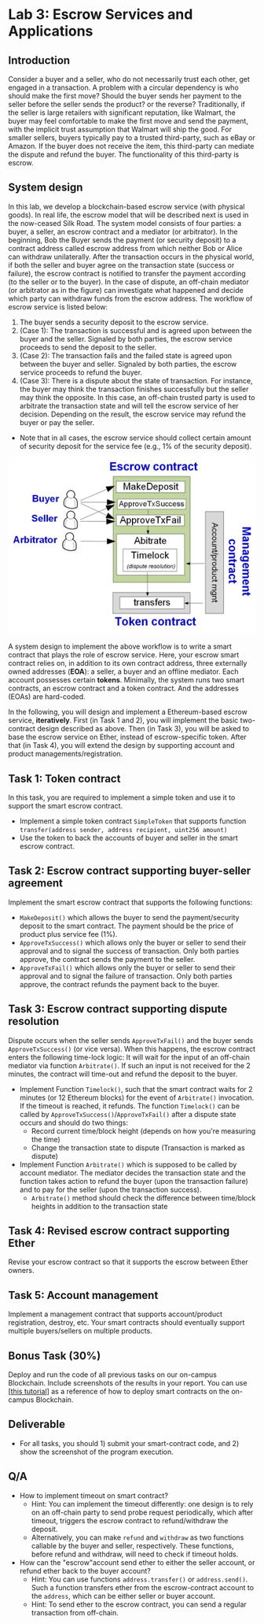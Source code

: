 Lab 3: Escrow Services and Applications
===

Introduction
---

Consider a buyer and a seller, who do not necessarily trust each other, get engaged in a transaction. A problem with a circular dependency is who should make the first move? Should the buyer sends her payment to the seller before the seller sends the product? or the reverse? Traditionally, if the seller is large retailers with significant reputation, like Walmart, the buyer may feel comfortable to make the first move and send the payment, with the implicit trust assumption that Walmart will ship the good. For smaller sellers, buyers typically pay to a trusted third-party, such as eBay or Amazon. If the buyer does not receive the item, this third-party can mediate the dispute and refund the buyer. The functionality of this third-party is escrow.

System design
---

In this lab, we develop a blockchain-based escrow service (with physical goods). In real life, the escrow model that will be described next is used in the now-ceased Silk Road. The system model consists of four parties: a buyer, a seller, an escrow contract and a mediator (or arbitrator). 
In the beginning, Bob the Buyer sends the payment (or security deposit) to a contract address called escrow address from which neither Bob or Alice can withdraw unilaterally. 
After the transaction occurs in the physical world, if both the seller and buyer agree on the transaction state (success or failure), the escrow contract is notified to transfer the payment according (to the seller or to the buyer).
In the case of dispute, an off-chain mediator (or arbitrator as in the figure) can investigate what happened and decide which party can withdraw funds from the escrow address.
The workflow of escrow service is listed below:

1. The buyer sends a security deposit to the escrow service. 
2. (Case 1): The transaction is successful and is agreed upon between the buyer and the seller. Signaled by both parties, the escrow service proceeds to send the deposit to the seller. 
4. (Case 2): The transaction fails and the failed state is agreed upon between the buyer and seller. Signaled by both parties, the escrow service proceeds to refund the buyer.
3. (Case 3): There is a dispute about the state of transaction. For instance, the buyer may think the transaction finishes successfully but the seller may think the opposite. In this case, an off-chain trusted party is used to arbitrate the transaction state and will tell the escrow service of her decision. Depending on the result, the escrow service may refund the buyer or pay the seller.
- Note that in all cases, the escrow service should collect certain amount of security deposit for the service fee (e.g., 1% of the security deposit).

![Contract design diagram](lab-escrow2.jpg)

A system design to implement the above workflow is to write a smart contract that plays the role of escrow service. Here, your escrow smart contract relies on, in addition to its own contract address, three externally owned addresses (**EOA**): a seller, a buyer and an offline mediator. Each account possesses certain **tokens**. Minimally, the system runs two smart contracts, an escrow contract and a token contract. And the addresses (EOAs) are hard-coded.

In the following, you will design and implement a Ethereum-based escrow service, **iteratively**. First (in Task 1 and 2), you will implement the basic two-contract design described as above. Then (in Task 3), you will be asked to base the escrow service on Ether, instead of escrow-specific token. After that (in Task 4), you will extend the design by supporting account and product managements/registration.

Task 1: Token contract
---

In this task, you are required to implement a simple token and use it to support the smart escrow contract.

- Implement a simple token contract `SimpleToken` that supports function `transfer(address sender, address recipient, uint256 amount)` 
- Use the token to back the accounts of buyer and seller in the smart escrow contract.

<!--

contract SimpleToken {
    mapping (address => uint256) private _balances;
    function transfer(address sender, address recipient, uint256 amount) internal {
        if ( _balances[sender] - amount < 0) throw;
        _balances[sender] -= amount;
        _balances[recipient] += amount;
    }
}

-->

Task 2: Escrow contract supporting buyer-seller agreement
---

Implement the smart escrow contract that supports the following functions:

- `MakeDeposit()` which allows the buyer to send the payment/security deposit to the smart contract. The payment should be the price of product plus service fee (1%).
- `ApproveTxSuccess()` which allows only the buyer or seller to send their approval and to signal the success of transaction. Only both parties approve, the contract sends the payment to the seller.
- `ApproveTxFail()` which allows only the buyer or seller to send their approval and to signal the failure of transaction. Only both parties approve, the contract refunds the payment back to the buyer.

Task 3: Escrow contract supporting dispute resolution
---

Dispute occurs when the seller sends `ApproveTxFail()` and the buyer sends `ApproveTxSuccess()` (or vice versa). When this happens, the escrow contract enters the following time-lock logic: It will wait for the input of an off-chain mediator via function `Arbitrate()`. If such an input is not received for the 2 minutes, the contract will time-out and refund the deposit to the buyer.

- Implement Function `Timelock()`, such that the smart contract waits for 2 minutes (or 12 Ethereum blocks) for the event of `Arbitrate()` invocation. If the timeout is reached, it refunds. The function `Timelock()` can be called by `ApproveTxSuccess()`/`ApproveTxFail()` after a dispute state occurs and should do two things:
    - Record current time/block height (depends on how you're measuring the time)
    - Change the transaction state to dispute (Transaction is marked as dispute)
- Implement Function `Arbitrate()` which is supposed to be called by account mediator. The mediator decides the transaction state and the function takes action to refund the buyer (upon the transaction failure) and to pay for the seller (upon the transaction success).
    - `Arbitrate()` method should check the difference between time/block heights in addition to the transaction state


Task 4: Revised escrow contract supporting Ether
---

Revise your escrow contract so that it supports the escrow between Ether owners.

Task 5: Account management
---

Implement a management contract that supports account/product registration, destroy, etc. Your smart contracts should eventually support multiple buyers/sellers on multiple products.

Bonus Task (30%) 
---

Deploy and run the code of all previous tasks on our on-campus Blockchain. Include screenshots of the results in your report. You can use [[this tutorial](https://github.com/BlockchainLabSU/SUBlockchainLabs/blob/master/lab2/README_solc.md)] as a reference of how to deploy smart contracts on the on-campus Blockchain.

Deliverable
---

- For all tasks, you should 1) submit your smart-contract code, and 2) show the screenshot of the program execution. 

Q/A
---

- How to implement timeout on smart contract?
    - Hint: You can implement the timeout differently: one design is to rely on an off-chain party to send probe request periodically, which after timeout, triggers the escrow contract to refund/withdraw the deposit. 
    - Alternatively, you can make `refund` and `withdraw` as two functions callable by the buyer and seller, respectively. These functions, before refund and withdraw, will need to check if timeout holds. 
- How can the "escrow"account send ether to either the seller account, or refund ether back to the buyer account?
    - Hint: You can use functions `address.transfer()` or `address.send()`. Such a function transfers ether from the escrow-contract account to the `address`, which can be either seller or buyer account.
    - Hint: To send ether to the escrow contract, you can send a regular transaction from off-chain.


